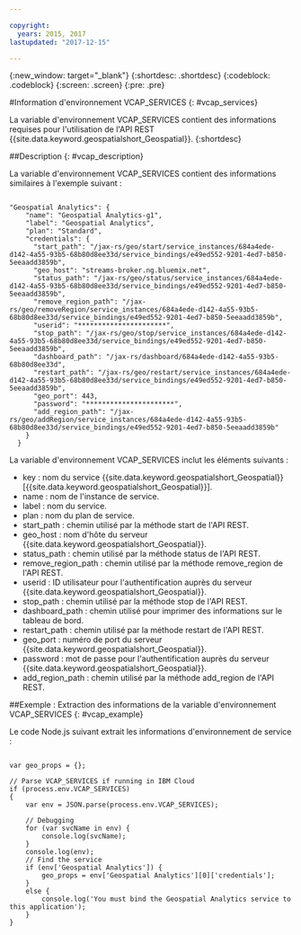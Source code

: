 ```yaml
---

copyright:
  years: 2015, 2017
lastupdated: "2017-12-15"

---
```


<!-- Attribute definitions -->
{:new_window: target="_blank"}
{:shortdesc: .shortdesc}
{:codeblock: .codeblock}
{:screen: .screen}
{:pre: .pre}

#Information d'environnement VCAP_SERVICES
{: #vcap_services}


La variable d'environnement VCAP_SERVICES contient des informations requises pour l'utilisation de l'API REST {{site.data.keyword.geospatialshort_Geospatial}}.
{:shortdesc}

##Description
{: #vcap_description}

La variable d'environnement VCAP_SERVICES contient des informations similaires à l'exemple
suivant :

<pre><code>
"Geospatial Analytics": {
    "name": "Geospatial Analytics-g1",
    "label": "Geospatial Analytics",
    "plan": "Standard",
    "credentials": {
      "start_path": "/jax-rs/geo/start/service_instances/684a4ede-d142-4a55-93b5-68b80d8ee33d/service_bindings/e49ed552-9201-4ed7-b850-5eeaadd3859b",
      "geo_host": "streams-broker.ng.bluemix.net",
      "status_path": "/jax-rs/geo/status/service_instances/684a4ede-d142-4a55-93b5-68b80d8ee33d/service_bindings/e49ed552-9201-4ed7-b850-5eeaadd3859b",
      "remove_region_path": "/jax-rs/geo/removeRegion/service_instances/684a4ede-d142-4a55-93b5-68b80d8ee33d/service_bindings/e49ed552-9201-4ed7-b850-5eeaadd3859b",
      "userid": "**********************",
      "stop_path": "/jax-rs/geo/stop/service_instances/684a4ede-d142-4a55-93b5-68b80d8ee33d/service_bindings/e49ed552-9201-4ed7-b850-5eeaadd3859b",
      "dashboard_path": "/jax-rs/dashboard/684a4ede-d142-4a55-93b5-68b80d8ee33d",
      "restart_path": "/jax-rs/geo/restart/service_instances/684a4ede-d142-4a55-93b5-68b80d8ee33d/service_bindings/e49ed552-9201-4ed7-b850-5eeaadd3859b",
      "geo_port": 443,
      "password": "**********************",
      "add_region_path": "/jax-rs/geo/addRegion/service_instances/684a4ede-d142-4a55-93b5-68b80d8ee33d/service_bindings/e49ed552-9201-4ed7-b850-5eeaadd3859b"
    }
  }
</code></pre>

La variable d'environnement VCAP_SERVICES inclut les éléments suivants :

* key : nom du service {{site.data.keyword.geospatialshort_Geospatial}} [{{site.data.keyword.geospatialshort_Geospatial}}].
* name : nom de l'instance de service.
* label : nom du service.
* plan : nom du plan de service.
* start_path : chemin utilisé par la méthode start de l'API REST.
* geo_host : nom d'hôte du serveur {{site.data.keyword.geospatialshort_Geospatial}}.
* status_path : chemin utilisé par la méthode status de l'API REST.
* remove_region_path : chemin utilisé par la méthode remove_region de l'API REST.
* userid : ID utilisateur pour l'authentification auprès du serveur {{site.data.keyword.geospatialshort_Geospatial}}.
* stop_path : chemin utilisé par la méthode stop de l'API REST.
* dashboard_path : chemin utilisé pour imprimer des informations sur le tableau de bord.
* restart_path : chemin utilisé par la méthode restart de l'API REST.
* geo_port : numéro de port du serveur {{site.data.keyword.geospatialshort_Geospatial}}.
* password : mot de passe pour l'authentification auprès du serveur {{site.data.keyword.geospatialshort_Geospatial}}.
* add_region_path : chemin utilisé par la méthode add_region de l'API REST.


##Exemple : Extraction des informations de la variable d'environnement VCAP_SERVICES
{: #vcap_example}

Le code Node.js suivant extrait les informations d'environnement de service :

<pre><code>
var geo_props = {};

// Parse VCAP_SERVICES if running in IBM Cloud
if (process.env.VCAP_SERVICES)
{
	var env = JSON.parse(process.env.VCAP_SERVICES);

	// Debugging
	for (var svcName in env) {
		console.log(svcName);
	}
	console.log(env);
	// Find the service
	if (env['Geospatial Analytics']) {
		geo_props = env['Geospatial Analytics'][0]['credentials'];
	}
	else {
		console.log('You must bind the Geospatial Analytics service to this application');
	}
}
</code></pre>
